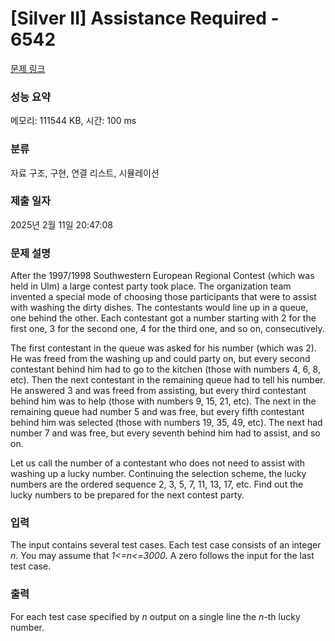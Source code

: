 # [Silver II] Assistance Required - 6542 

[문제 링크](https://www.acmicpc.net/problem/6542) 

### 성능 요약

메모리: 111544 KB, 시간: 100 ms

### 분류

자료 구조, 구현, 연결 리스트, 시뮬레이션

### 제출 일자

2025년 2월 11일 20:47:08

### 문제 설명

<p>After the 1997/1998 Southwestern European Regional Contest (which was held in Ulm) a large contest party took place. The organization team invented a special mode of choosing those participants that were to assist with washing the dirty dishes. The contestants would line up in a queue, one behind the other. Each contestant got a number starting with 2 for the first one, 3 for the second one, 4 for the third one, and so on, consecutively.</p>

<p>The first contestant in the queue was asked for his number (which was 2). He was freed from the washing up and could party on, but every second contestant behind him had to go to the kitchen (those with numbers 4, 6, 8, etc). Then the next contestant in the remaining queue had to tell his number. He answered 3 and was freed from assisting, but every third contestant behind him was to help (those with numbers 9, 15, 21, etc). The next in the remaining queue had number 5 and was free, but every fifth contestant behind him was selected (those with numbers 19, 35, 49, etc). The next had number 7 and was free, but every seventh behind him had to assist, and so on.</p>

<p>Let us call the number of a contestant who does not need to assist with washing up a lucky number. Continuing the selection scheme, the lucky numbers are the ordered sequence 2, 3, 5, 7, 11, 13, 17, etc. Find out the lucky numbers to be prepared for the next contest party.</p>

### 입력 

 <p>The input contains several test cases. Each test case consists of an integer <em>n</em>. You may assume that <em>1<=n<=3000</em>. A zero follows the input for the last test case.</p>

### 출력 

 <p>For each test case specified by <em>n</em> output on a single line the <em>n</em>-th lucky number.</p>

